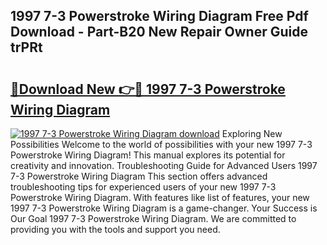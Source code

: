 ## 1997 7-3 Powerstroke Wiring Diagram Free Pdf Download - Part-B20 New Repair Owner Guide trPRt

# <h2><a href="http://dfudzg.blite.top/?on=1997+7-3+Powerstroke+Wiring+Diagram">🔗Download New 👉🔴 1997 7-3 Powerstroke Wiring Diagram</a></h2>

[![1997 7-3 Powerstroke Wiring Diagram download](https://i.imgur.com/lujVjoI.png)](http://dfudzg.blite.top/?on=1997+7-3+Powerstroke+Wiring+Diagram)
Exploring New Possibilities Welcome to the world of possibilities with your new 1997 7-3 Powerstroke Wiring Diagram! This manual explores its potential for creativity and innovation. Troubleshooting Guide for Advanced Users 1997 7-3 Powerstroke Wiring Diagram This section offers advanced troubleshooting tips for experienced users of your new 1997 7-3 Powerstroke Wiring Diagram. With features like list of features, your new 1997 7-3 Powerstroke Wiring Diagram is a game-changer. Your Success is Our Goal 1997 7-3 Powerstroke Wiring Diagram. We are committed to providing you with the tools and support you need.
